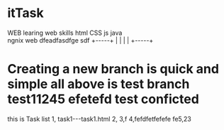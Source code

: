 # itTask
WEB
learing web skills
html CSS  js  java  
ngnix web
dfeadfasdfge sdf
+-----+
|     |
|     |
+-----+


Creating a new branch is quick and simple
all above is test
branch test11245
efetefd
test conficted 
==================================================

this is Task list
1, task1---task1.html
2,
3,f
4,fefdfetfefefe
fe5,23
